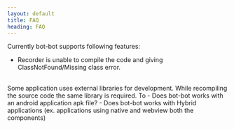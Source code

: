 ```yaml
---
layout: default
title: FAQ
heading: FAQ
---
```

Currently bot-bot supports following features:

- Recorder is unable to compile the code and giving ClassNotFound/Missing class error.
</br>
Some application uses external libraries for development. While recompiling the source code the same library is required. To 
- Does bot-bot works with an android application apk file?
- Does bot-bot works with Hybrid applications (ex. applications using native and webview both the components)